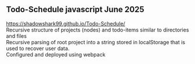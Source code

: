 ## Todo-Schedule javascript June 2025

https://shadowshark99.github.io/Todo-Schedule/  
Recursive structure of projects (nodes) and todo-items similar to directories and files  
Recursive parsing of root project into a string stored in localStorage that is used to recover user data.  
Configured and deployed using webpack
